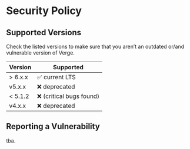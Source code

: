 # Security Policy

## Supported Versions

Check the listed versions to make sure that you aren’t an outdated or/and vulnerable version of Verge.

| Version | Supported          |
| ------- | ------------------ |
| > 6.x.x | :white_check_mark: current LTS |
| v5.x.x | :x: deprecated |
| < 5.1.2   | :x: (critical bugs found)  |
| v4.x.x   | :x: deprecated|

## Reporting a Vulnerability

tba.
